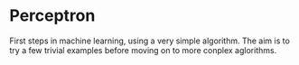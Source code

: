 # Perceptron

First steps in machine learning, using a very simple algorithm.
The aim is to try a few trivial examples before moving on to more conplex aglorithms.
